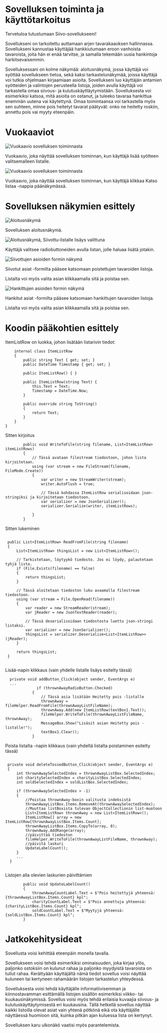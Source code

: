 # Sovelluksen toiminta ja käyttötarkoitus
Tervetuloa tutustumaan Siivo-sovellukseeni! 

Sovellukseni on tarkoitettu auttamaan arjen tavarakaaoksen hallinnassa. Sovellukseni kannustaa käyttäjää hankkiutumaan eroon vanhoista tavaroista, joita hän ei enää tarvitse, ja samalla tekemään uusia hankintoja harkitsevaisemmin. 

Sovelluksessani on kolme näkymää: aloitusnäkymä, jossa käyttäjä voi syöttää sovellukseen tietoa, sekä kaksi tarkastelunäkymää, joissa käyttäjä voi tutkia ohjelmaan kirjaamiaan asioita. Sovellukseni luo käyttäjän antamien syötteiden ja valintojen perusteella listoja, joiden avulla käyttäjä voi tarkastella omaa siivous- ja kulutuskäyttäytymistään. Sovelluksesta voi esimerkiksi katsoa, mitä asioita on ostanut, ja tuleeko tavaraa hankittua enemmän uutena vai käytettynä. Omaa toimintaansa voi tarkastella myös sen suhteen, minne pois heitetyt tavarat päätyvät: onko ne heitetty roskiin, annettu pois vai myyty eteenpäin. 

# Vuokaaviot
![Vuokaavio sovelluksen toiminnasta](Screenshots/1_Vuokaavio.JPG)

Vuokaavio, joka näyttää sovelluksen toiminnan, kun käyttäjä lisää syötteen valitsemalleen listalle.

![Vuokaavio sovelluksen toiminnasta](Screenshots/2_Vuokaavio.JPG)

Vuokaavio, joka näyttää sovelluksen toiminnan, kun käyttäjä klikkaa Katso listaa -nappia päänäkymässä.

# Sovelluksen näkymien esittely
![Aloitusnäkymä](Screenshots/1_Aloitusnäkymä.png)

Sovelluksen aloitusnäkymä.


![Aloitusnäkymä, Siivottu-listalle lisäys valittuna](Screenshots/2_Aloitusnäkymä.png)

Käyttäjä valitsee radiobuttoneiden avulla listan, jolle haluaa lisätä jotakin.


![Siivottujen asioiden formin näkymä](Screenshots/3_Siivotut_asiat_formi.png)

Siivotut asiat -formilta pääsee katsomaan poistettujen tavaroiden listoja. 

Listalta voi myös valita asian klikkaamalla sitä ja poistaa sen.


![Hankittujen asioiden formin näkymä](Screenshots/4_Hankitut_asiat_formi.png)

Hankitut asiat -formilta pääsee katsomaan hankittujen tavaroiden listoja. 

Listalta voi myös valita asian klikkaamalla sitä ja poistaa sen.

# Koodin pääkohtien esittely
ItemListRow on luokka, johon lisätään listarivin tiedot:

```
    internal class ItemListRow
    {
        public string Text { get; set; }
        public DateTime Timestamp { get; set; }

        public ItemListRow() { }

        public ItemListRow(string Text) {
            this.Text = Text;
            Timestamp = DateTime.Now;
        }

        public override string ToString()
        {
            return Text;
        }
    }
}

```
Sitten kirjoitus

```
        public void WriteToFile(string filename, List<ItemListRow> itemListRows) 
        {
            // Tässä avataan filestream tiedostoon, johon lista kirjoitetaan.
            using (var stream = new FileStream(filename, FileMode.Create))
            {
                var writer = new StreamWriter(stream);
                writer.AutoFlush = true;

                // Tässä kohdassa ItemListRow serialisoidaan json-stringiksi ja kirjoitetaan tiedostoon.
                var serializer = new JsonSerializer();
                serializer.Serialize(writer, itemListRows);

            }
        }
```

Sitten lukeminen

``` 

 public List<ItemListRow> ReadFromFile(string filename)
 {
     List<ItemListRow> thingsList = new List<ItemListRow>();
     
     // Tarkistetaan, löytyykö tiedosto. Jos ei löydy, palautetaan tyhjä lista.
     if (File.Exists(filename) == false)
     {
         return thingsList;
     }

     // Tässä aloitetaan tiedoston luku avaamalla filestream tiedostoon.
     using (var stream = File.OpenRead(filename)) 
     { 
         var reader = new StreamReader(stream);
         var jReader = new JsonTextReader(reader);

         // Tässä deserialisoidaan tiedostosta luettu json-stringi listaksi.
         var serializer = new JsonSerializer();
         thingsList = serializer.Deserialize<List<ItemListRow>>(jReader);
     }

     return thingsList;
 }
 
``` 
Lisää-napin klikkaus (vain yhdelle listalle lisäys esitelty tässä)

```
  private void addButton_Click(object sender, EventArgs e)
  ...
              if (thrownAwayRadioButton.Checked)
            {
                // Tässä asia lisätään Heitetty pois -listalle
                thrownAway = fileHelper.ReadFromFile(thrownAwayListFileName);
                thrownAway.Add(new ItemListRow(textBox1.Text));
                fileHelper.WriteToFile(thrownAwayListFileName, thrownAway);
                MessageBox.Show("Lisäsit asian Heitetty pois -listalle!");
                textBox1.Clear();
            }
```

Poista listalta -napin klikkaus (vain yhdeltä listalta poistaminen esitelty tässä)

```

 private void deleteTossedButton_Click(object sender, EventArgs e)
 {
     int thrownAwaySelectedIndex = thrownAwayListBox.SelectedIndex;
     int charitySelectedIndex = charityListBox.SelectedIndex;
     int soldSelectedIndex = soldListBox.SelectedIndex;

     if (thrownAwaySelectedIndex > -1)
     {
         //Poistaa thrownAway-boxin valitusta indeksistä
         thrownAwayListBox.Items.RemoveAt(thrownAwaySelectedIndex);
         //Muuttaa listBoxista tulevan ObjectCollectionin list-muotoon
         List<ItemListRow> thrownAway = new List<ItemListRow>();
         ItemListRow[] array = new ItemListRow[thrownAwayListBox.Items.Count];
         thrownAwayListBox.Items.CopyTo(array, 0);
         thrownAway.AddRange(array);
         //päivittää tiedoston
         fileHelper.WriteToFile(thrownAwayListFileName, thrownAway);
         //päivitä laskuri
         UpdateLabelCount();
     }
	 ...
  }
  
``` 

Listojen alla olevien laskurien päivittämien

``` 
        public void UpdateLabelCount()
        {
            thrownAwayCountLabel.Text = $"Pois heitettyjä yhteensä: {thrownAwayListBox.Items.Count} kpl";
            charityCountLabel.Text = $"Pois annettuja yhteensä: {charityListBox.Items.Count} kpl";
            soldCountLabel.Text = $"Myytyjä yhteensä: {soldListBox.Items.Count} kpl";
        }
``` 
# Jatkokehitysideat
Sovellusta voisi kehittää eteenpäin monella tavalla. 

Sovellukseen voisi tehdä esimerkiksi ominaisuuden, joka kirjaa ylös, paljonko ostoksiin on kulunut rahaa ja paljonko myydyistä tavaroista on tullut rahaa. Kerättyään käyttäjältä nämä tiedot sovellus voisi näyttää kuluneen tai kertyneen rahamäärän listojen tarkastelun yhteydessä. 

Sovelluksesta voisi tehdä käyttäjälle informatiivisemman ja kiinnostavamman esittämällä listojen sisällön esimerkiksi viikko- tai kuukausinäkymissä. Sovellus voisi myös tehdä erilaisia kuvaajia siivous- ja kulutuskäyttäytymisestä eri kuukausina. Tällä hetkellä sovellus näyttää kaikki listoilla olevat asiat vain yhtenä pötkönä eikä ota käyttäjälle näyttäessä huomioon sitä, kuinka pitkän ajan kuluessa lista on kertynyt. 

Sovelluksen karu ulkonäkö vaatisi myös parantelemista.


